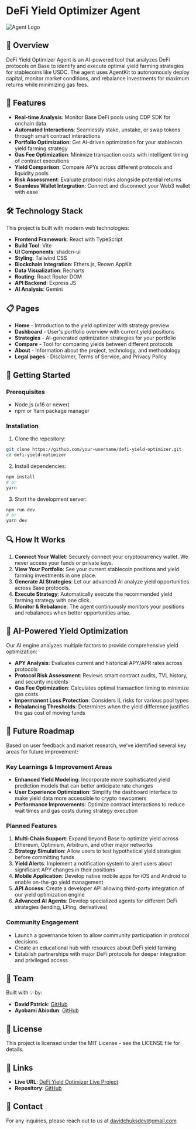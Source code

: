 
# DeFi Yield Optimizer Agent

![Agent Logo](https://github.com/David-patrick-chuks/safe-sage-ui-guardian-62/blob/main/public/safesageLOGO.jpg)

## 🔮 Overview

DeFi Yield Optimizer Agent is an AI-powered tool that analyzes DeFi protocols on Base to identify and execute optimal yield farming strategies for stablecoins like USDC. The agent uses AgentKit to autonomously deploy capital, monitor market conditions, and rebalance investments for maximum returns while minimizing gas fees.

## 🚀 Features

- **Real-time Analysis**: Monitor Base DeFi pools using CDP SDK for onchain data
- **Automated Interactions**: Seamlessly stake, unstake, or swap tokens through smart contract interactions
- **Portfolio Optimization**: Get AI-driven optimization for your stablecoin yield farming strategy
- **Gas Fee Optimization**: Minimize transaction costs with intelligent timing of contract executions
- **Yield Comparison**: Compare APYs across different protocols and liquidity pools
- **Risk Assessment**: Evaluate protocol risks alongside potential returns
- **Seamless Wallet Integration**: Connect and disconnect your Web3 wallet with ease

## 🛠️ Technology Stack

This project is built with modern web technologies:

- **Frontend Framework**: React with TypeScript
- **Build Tool**: Vite
- **UI Components**: shadcn-ui
- **Styling**: Tailwind CSS
- **Blockchain Integration**: Ethers.js, Reown AppKit
- **Data Visualization**: Recharts
- **Routing**: React Router DOM
- **API Backend**: Express JS
- **AI Analysis**: Gemini 

## 📋 Pages

- **Home** - Introduction to the yield optimizer with strategy preview
- **Dashboard** - User's portfolio overview with current yield positions
- **Strategies** - AI-generated optimization strategies for your portfolio
- **Compare** - Tool for comparing yields between different protocols
- **About** - Information about the project, technology, and methodology
- **Legal pages** - Disclaimer, Terms of Service, and Privacy Policy

## 🔧 Getting Started

### Prerequisites

- Node.js (v16 or newer)
- npm or Yarn package manager

### Installation

1. Clone the repository:
```bash
git clone https://github.com/your-username/defi-yield-optimizer.git
cd defi-yield-optimizer
```

2. Install dependencies:
```bash
npm install
# or
yarn
```

3. Start the development server:
```bash
npm run dev
# or
yarn dev
```

## 🔍 How It Works

1. **Connect Your Wallet**: Securely connect your cryptocurrency wallet. We never access your funds or private keys.
2. **View Your Portfolio**: See your current stablecoin positions and yield farming investments in one place.
3. **Generate AI Strategies**: Let our advanced AI analyze yield opportunities across Base protocols.
4. **Execute Strategy**: Automatically execute the recommended yield farming strategy with one click.
5. **Monitor & Rebalance**: The agent continuously monitors your positions and rebalances when better opportunities arise.

## 🧠 AI-Powered Yield Optimization

Our AI engine analyzes multiple factors to provide comprehensive yield optimization:

- **APY Analysis**: Evaluates current and historical APY/APR rates across protocols
- **Protocol Risk Assessment**: Reviews smart contract audits, TVL history, and security incidents
- **Gas Fee Optimization**: Calculates optimal transaction timing to minimize gas costs
- **Impermanent Loss Protection**: Considers IL risks for various pool types
- **Rebalancing Thresholds**: Determines when the yield difference justifies the gas cost of moving funds

## 🔮 Future Roadmap

Based on user feedback and market research, we've identified several key areas for future improvement:

### Key Learnings & Improvement Areas

- **Enhanced Yield Modeling**: Incorporate more sophisticated yield prediction models that can better anticipate rate changes
- **User Experience Optimization**: Simplify the dashboard interface to make yield data more accessible to crypto newcomers
- **Performance Improvements**: Optimize contract interactions to reduce wait times and gas costs during strategy execution

### Planned Features

1. **Multi-Chain Support**: Expand beyond Base to optimize yield across Ethereum, Optimism, Arbitrum, and other major networks
2. **Strategy Simulation**: Allow users to test hypothetical yield strategies before committing funds
3. **Yield Alerts**: Implement a notification system to alert users about significant APY changes in their positions
4. **Mobile Application**: Develop native mobile apps for iOS and Android to enable on-the-go yield management
5. **API Access**: Create a developer API allowing third-party integration of our yield optimization engine
6. **Advanced AI Agents**: Develop specialized agents for different DeFi strategies (lending, LPing, derivatives)

### Community Engagement

- Launch a governance token to allow community participation in protocol decisions
- Create an educational hub with resources about DeFi yield farming
- Establish partnerships with major DeFi protocols for deeper integration and privileged access

## 👥 Team

Built with 💡 by:

- **David Patrick**: [GitHub](https://github.com/David-patrick-chuks)
- **Ayobami Abiodun**: [GitHub](https://github.com/AABams-Dev)

## 📝 License

This project is licensed under the MIT License - see the LICENSE file for details.

## 🔗 Links

- **Live URL**: [DeFi Yield Optimizer Live Project](#)
- **Repository**: [GitHub](#)

## 📱 Contact

For any inquiries, please reach out to us at davidchuksdev@gmail.com
